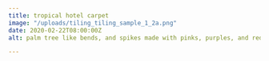 ```yaml
---
title: tropical hotel carpet
image: "/uploads/tiling_tiling_sample_1_2a.png"
date: 2020-02-22T08:00:00Z
alt: palm tree like bends, and spikes made with pinks, purples, and reds.

---
```

